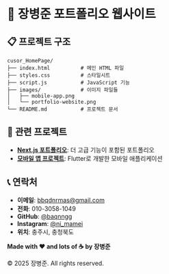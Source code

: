 # 🚀 장병준 포트폴리오 웹사이트

## 📋 프로젝트 구조

```
cusor_HomePage/
├── index.html          # 메인 HTML 파일
├── styles.css          # 스타일시트
├── script.js           # JavaScript 기능
├── images/             # 이미지 파일들
│   ├── mobile-app.png
│   └── portfolio-website.png
└── README.md           # 프로젝트 문서
```


## 🔗 관련 프로젝트

- **[Next.js 포트폴리오](https://portfolio-git-main-baqnnggs-projects.vercel.app/)**: 더 고급 기능이 포함된 포트폴리오
- **[모바일 앱 프로젝트](https://chungju-hanip.vercel.app/)**: Flutter로 개발한 모바일 애플리케이션

## 📞 연락처

- **이메일**: bbqdnrmas@gmail.com
- **전화**: 010-3058-1049
- **GitHub**: [@baqnngg](https://github.com/baqnngg)
- **Instagram**: [@ni_mamei](https://www.instagram.com/baqnngg)
- **위치**: 충주시, 충청북도


**Made with ❤️ and lots of ☕ by 장병준**

© 2025 장병준. All rights reserved. 
